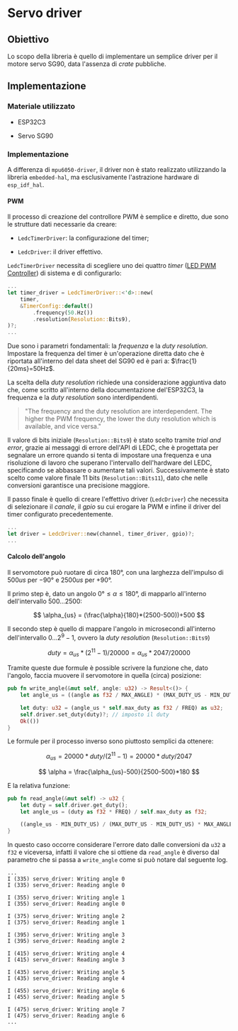 # Servo driver

## Obiettivo

Lo scopo della libreria è quello di implementare un semplice driver per il motore servo SG90, data l'assenza di _crate_ pubbliche.

## Implementazione

### Materiale utilizzato

- ESP32C3

- Servo SG90

### Implementazione

A differenza di `mpu6050-driver`, il driver non è stato realizzato utilizzando la libreria `embedded-hal`, ma esclusivamente l'astrazione hardware di `esp_idf_hal`.

#### PWM

Il processo di creazione del controllore PWM è semplice e diretto, due sono le strutture dati necessarie da creare:

- `LedcTimerDriver`: la configurazione del timer;

- `LedcDriver`: il driver effettivo.

`LedcTimerDriver` necessita di scegliere uno dei quattro _timer_ ([LED PWM Controller](https://www.espressif.com/sites/default/files/documentation/esp32-c3_technical_reference_manual_en.pdf#ledpwm)) di sistema e di configurarlo:

```rust
...
let timer_driver = LedcTimerDriver::<'d>::new(
    timer,
    &TimerConfig::default()
        .frequency(50.Hz())
        .resolution(Resolution::Bits9),
)?;
...
```

Due sono i parametri fondamentali: la _frequenza_ e la _duty resolution_. Impostare la frequenza del timer è un'operazione diretta dato che è riportata all'interno del data sheet del SG90 ed è pari a: $\frac{1}{20ms}=50Hz$.

La scelta della _duty resolution_ richiede una considerazione aggiuntiva dato che, come scritto all'interno della documentazione del'ESP32C3, la frequenza e la _duty resolution_ sono interdipendenti.

> "The frequency and the duty resolution are interdependent. The higher the PWM frequency, the lower the duty resolution which is available, and vice versa."

Il valore di bits iniziale (`Resolution::Bits9`) è stato scelto tramite _trial and error_, grazie ai messaggi di errore dell'API di LEDC, che è progettata per segnalare un errore quando si tenta di impostare una frequenza e una risoluzione di lavoro che superano l'intervallo dell'hardware del LEDC, specificando se abbassare o aumentare tali valori.
Successivamente è stato scelto come valore finale 11 bits (`Resolution::Bits11`), dato che nelle conversioni garantisce una precisione maggiore.

Il passo finale è quello di creare l'effettivo driver (`LedcDriver`) che necessita di selezionare il _canale_, il _gpio_ su cui erogare la PWM e infine il driver del timer configurato precedentemente.

```rust
...
let driver = LedcDriver::new(channel, timer_driver, gpio)?;
...
```

#### Calcolo dell'angolo

Il servomotore può ruotare di circa $180°$, con una larghezza dell'impulso di $500us$ per $-90°$ e $2500us$ per $+90°$.

Il primo step è, dato un angolo $0° \leq \alpha \leq 180°$, di mapparlo all'interno dell'intervallo $500...2500$:

$$
\alpha_{us} = (\frac{\alpha}{180}*(2500-500))+500
$$

Il secondo step è quello di mappare l'angolo in microsecondi all'interno dell'intervallo $0...2^9-1$, ovvero la _duty resolution_ (`Resolution::Bits9`)

$$
duty = \alpha_{us} * (2^{11}-1) / 20000 = \alpha_{us} * 2047 / 20000
$$

Tramite queste due formule è possible scrivere la funzione che, dato l'angolo, faccia muovere il servomotore in quella (circa) posizione:

```rust
pub fn write_angle(&mut self, angle: u32) -> Result<()> {
    let angle_us = ((angle as f32 / MAX_ANGLE) * (MAX_DUTY_US - MIN_DUTY_US)) + MIN_DUTY_US;

    let duty: u32 = (angle_us * self.max_duty as f32 / FREQ) as u32;
    self.driver.set_duty(duty)?; // imposto il duty
    Ok(())
}
```

Le formule per il processo inverso sono piuttosto semplici da ottenere:

$$
\alpha_{us} = 20000*duty/(2^{11}-1)=20000*duty/2047
$$

$$
\alpha = \frac{\alpha_{us}-500}{2500-500}*180
$$

E la relativa funzione:

```rust
pub fn read_angle(&mut self) -> u32 {
    let duty = self.driver.get_duty();
    let angle_us = (duty as f32 * FREQ) / self.max_duty as f32;

    ((angle_us - MIN_DUTY_US) / (MAX_DUTY_US - MIN_DUTY_US) * MAX_ANGLE) as u32
}
```

In questo caso occorre considerare l'errore dato dalle conversioni da `u32` a `f32` e viceversa, infatti il valore che si ottiene da `read_angle` è diverso dal parametro che si passa a `write_angle` come si può notare dal seguente log.

```log
...
I (335) servo_driver: Writing angle 0
I (335) servo_driver: Reading angle 0

I (355) servo_driver: Writing angle 1
I (355) servo_driver: Reading angle 0

I (375) servo_driver: Writing angle 2
I (375) servo_driver: Reading angle 1

I (395) servo_driver: Writing angle 3
I (395) servo_driver: Reading angle 2

I (415) servo_driver: Writing angle 4
I (415) servo_driver: Reading angle 3

I (435) servo_driver: Writing angle 5
I (435) servo_driver: Reading angle 4

I (455) servo_driver: Writing angle 6
I (455) servo_driver: Reading angle 5

I (475) servo_driver: Writing angle 7
I (475) servo_driver: Reading angle 6
...
```

